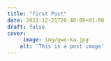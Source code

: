 ```yaml
---
title: "first Post"
date: 2022-12-21T20:48:09+01:00
draft: false
cover:
     image: img/gwo-ka.jpg
    alt: 'This is a post image'
---
```


